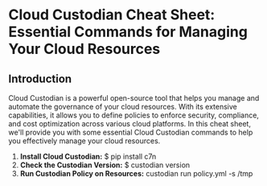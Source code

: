 # Cloud Custodian Cheat Sheet: Essential Commands for Managing Your Cloud Resources

## Introduction
Cloud Custodian is a powerful open-source tool that helps you manage and automate the governance of your cloud resources. With its extensive capabilities, it allows you to define policies to enforce security, compliance, and cost optimization across various cloud platforms. In this cheat sheet, we'll provide you with some essential Cloud Custodian commands to help you effectively manage your cloud resources.

1. **Install Cloud Custodian:**
   $ pip install c7n
2. **Check the Custodian Version:**
   $ custodian version
3. **Run Custodian Policy on Resources:**
   custodian run policy.yml -s /tmp
